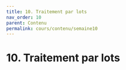 ```yaml
---
title: 10. Traitement par lots
nav_order: 10
parent: Contenu
permalink: cours/contenu/semaine10
---
```


# 10. Traitement par lots